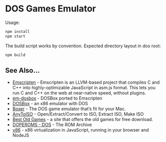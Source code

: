 DOS Games Emulator
==========

Usage:
```sh
npm install
npm start
```

The build script works by convention. Expected directory layout in dos root:
```sh
npm build
```

See Also...
---
- [Emscripten](http://kripken.github.io/emscripten-site/) - Emscripten is an LLVM-based project that compiles C and C++ into highly-optimizable JavaScript in asm.js format. This lets you run C and C++ on the web at near-native speed, without plugins.
- [em-dosbox](https://github.com/dreamlayers/em-dosbox) - DOSBox ported to Emscripten
- [DOSBox](http://www.dosbox.com/) - an x86 emulator with DOS
- [Boxer](http://boxerapp.com/) - The DOS game emulator that’s fit for your Mac.
- [AnyToISO](http://www.crystalidea.com/anytoiso) - Open/Extract/Convert to ISO, Extract ISO, Make ISO
- [Best Old Games](http://www.bestoldgames.net/eng/) - a site that offers the old games for free download. 
- [DOPEROMS - DOS](http://doperoms.com/roms/Dos.html) - The ROM Archive
- [v86](http://copy.sh/v86/) - x86 virtualization in JavaScript, running in your browser and NodeJS
